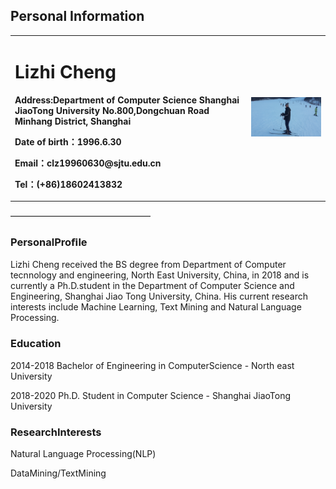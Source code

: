 ## Personal Information
<table border="0">
  <tr>
    <td width="75%">
      <h1>Lizhi Cheng</h1>
      <p><b>Address:Department of Computer Science Shanghai JiaoTong University No.800,Dongchuan Road Minhang District, Shanghai </b></p>
      <p><b>Date of birth：1996.6.30</b></p>
      <p><b>Email：clz19960630@sjtu.edu.cn</b></p>
      <p><b>Tel：(+86)18602413832 </b></p>
    </td>
    <td width="25%">
      <img src="/20141214_152338.jpg" width="100%">
    </td>
  </tr>
</table>
————————————————

### PersonalProﬁle
Lizhi Cheng received the BS degree from Department of Computer tecnnology and engineering, North East University, China, in 2018 and is currently a Ph.D.student in the Department of Computer Science and Engineering, Shanghai Jiao Tong University, China. His current research interests include Machine Learning, Text Mining and Natural Language Processing.

### Education
2014-2018 Bachelor of Engineering in ComputerScience - North east University

2018-2020 Ph.D. Student in Computer Science - Shanghai JiaoTong University

### ResearchInterests 
Natural Language Processing(NLP) 

DataMining/TextMining 
